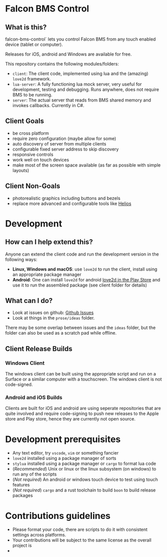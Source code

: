 # Falcon BMS Control

## What is this?

falcon-bms-control` lets you control Falcon BMS from any touch enabled device (tablet or computer).

Releases for iOS, android and Windows are available for free.

This repository contains the following modules/folders:

- `client`: The client code, implemented using lua and the (amazing) `love2d` framework.
- `lua-server`: A fully functioning lua mock server, very useful for development, testing and debugging. Runs anywhere, does not require BMS to be running.
- `server`: The actual server that reads from BMS shared memory and invokes callbacks. Currently in C#.

## Client Goals

- be cross platform
- require zero configuration (maybe allow for some)
- auto discovery of server from multiple clients
- configurable fixed server address to skip discovery
- responsive controls
- work well on touch devices
- make most of the screen space available (as far as possible with simple layouts)

## Client Non-Goals

- photorealistic graphics including buttons and bezels
- replace more advanced and configurable tools like [Helios](https://github.com/HeliosVirtualCockpit/Helios)

# Development

## How can I help extend this?

Anyone can extend the client code and run the development version in the following ways:

- **Linux, Windows and macOS**: use `love2d` to run the client, install using an appropriate package manager
- **Android**: One can install `love2d` for android [love2d in the Play Store](https://play.google.com/store/apps/details?id=org.love2d.android) and use it to run the assembled package (see client folder for details)

## What can I do?

- Look at issues on github: [Github Issues](https://github.com/kungfoo/falcon-bms-control/issues)
- Look at things in the `prose/ideas` folder.

There may be some overlap between issues and the `ideas` folder, but the folder can also be used as a scratch pad while offline.

## Client Release Builds

### Windows Client

The windows client can be built using the appropriate script and run on a Surface or a similar computer with a touchscreen. The windows client is not code-signed.

### Android and iOS Builds

Clients are built for iOS and android are using seperate repositories that are quite involved and require code-signing to push new releases to the Apple store and Play store, hence they are currently not open source.

# Development prerequisites

- Any text editor, try `vscode`, `vim` or something fancier
- `love2d` installed using a package manager of sorts
- `stylua` installed using a package manager or `cargo` to format lua code
- (_Recommended_) Unix or linux or the linux subsystem (on windows) to run any of the scripts
- (_Not required_) An android or windows touch device to test using touch features
- (_Not required_) `cargo` and a rust toolchain to build `boon` to build release packages

# Contributions guidelines

- Please format your code, there are scripts to do it with consistent settings across platforms.
- Your contributions will be subject to the same license as the overall project is
- 

